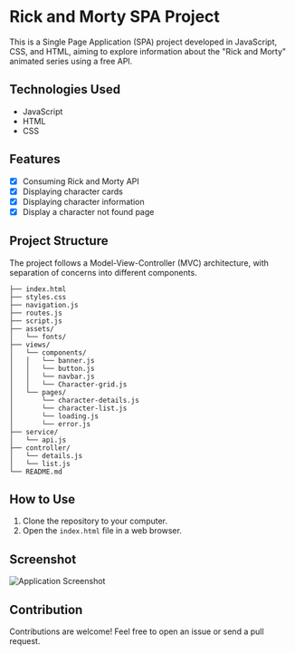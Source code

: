 # Rick and Morty SPA Project

This is a Single Page Application (SPA) project developed in JavaScript, CSS, and HTML, aiming to explore information about the "Rick and Morty" animated series using a free API.

## Technologies Used

- JavaScript
- HTML
- CSS

## Features

- [x] Consuming Rick and Morty API
- [x] Displaying character cards
- [x] Displaying character information
- [x] Display a character not found page

## Project Structure

The project follows a Model-View-Controller (MVC) architecture, with separation of concerns into different components.

```plaintext
├── index.html
├── styles.css
├── navigation.js
├── routes.js
├── script.js
├── assets/
│   └── fonts/
├── views/
│   └── components/
│   │   └── banner.js
│   │   └── button.js
│   │   └── navbar.js
│   │   └── Character-grid.js
│   └── pages/
│       └── character-details.js
│       └── character-list.js
│       └── loading.js
│       └── error.js
├── service/
│   └── api.js
├── controller/
│   └── details.js
│   └── list.js
└── README.md
```

## How to Use

1. Clone the repository to your computer.
2. Open the `index.html` file in a web browser.

## Screenshot

![Application Screenshot](screenshot.png)

## Contribution

Contributions are welcome! Feel free to open an issue or send a pull request.
